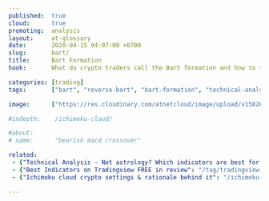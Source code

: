 ```yaml
---
published:  true
cloud:      true
promoting:  analysis
layout:     at-glossary
date:       2020-04-15 04:07:00 +0700
slug:       bart/
title:      Bart Formation
hook:       What do crypto traders call the Bart formation and how to trade it

categories: [trading]
tags:       ["bart", "reverse-bart", "bart-formation", "technical-analysis", "crypto-exchange", "crypto-market"]

image:      ["https://res.cloudinary.com/atnetcloud/image/upload/v1582609354/atnet/blog_divs/price-bbands_hxbpi5.jpg"]

#indepth:    /ichimoku-cloud/

#about:
# name:      "bearish macd crossover"

related:
 - {"Technical Analysis - Not astrology? Which indicators are best for crypto trading": "/technical-analysis/"}
 - {"Best Indicators on Tradingview FREE in review": "/tag/tradingview-script-review/"}
 - {"Ichimoku cloud crypto settings & rationale behind it": "/ichimoku-cloud/"}

---
```

